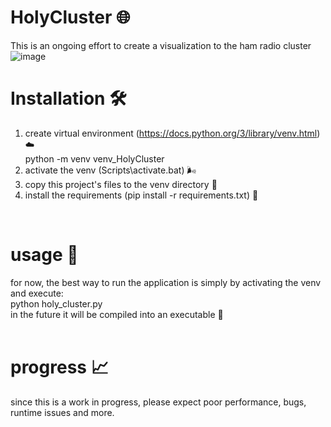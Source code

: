 # HolyCluster 🌐
This is an ongoing effort to create a visualization to the ham radio cluster<br>
![image](https://github.com/4Z1KD/HolyCluster/assets/24712835/e50cbdb7-22a5-4142-a200-1548b975a692)
<br>
# Installation 🛠
1. create virtual environment (https://docs.python.org/3/library/venv.html) ☁️<br>
   python -m venv venv_HolyCluster<br>
3. activate the venv (Scripts\activate.bat) 🌬️
4. copy this project's files to the venv directory 📑
5. install the requirements (pip install -r requirements.txt) 🧰
<br>

# usage 💾
for now, the best way to run the application is simply by activating the venv and execute:<br>
python holy_cluster.py<br>
in the future it will be compiled into an executable 💾<br>
<br>

# progress 📈
since this is a work in progress, please expect poor performance, bugs, runtime issues and more.<br>
